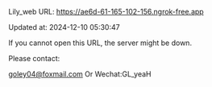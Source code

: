 Lily_web URL: https://ae6d-61-165-102-156.ngrok-free.app

Updated at: 2024-12-10 05:30:47

If you cannot open this URL, the server might be down.

Please contact: 

goley04@foxmail.com Or Wechat:GL_yeaH